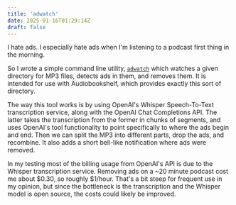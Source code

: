 ```yaml
---
title: 'adwatch'
date: 2025-01-16T01:29:14Z
draft: false
---
```


I hate ads. I especially hate ads when I'm listening to a podcast first thing in the morning.

So I wrote a simple command line utility, [`adwatch`](https://github.com/samanthavbarron/ad-begone/tree/main) which watches a given directory for MP3 files, detects ads in them, and removes them. It is intended for use with Audiobookshelf, which provides exactly this sort of directory.

The way this tool works is by using OpenAI's Whisper Speech-To-Text transcription service, along with the OpenAI Chat Completions API. The latter takes the transcription from the former in chunks of segments, and uses OpenAI's tool functionality to point specifically to where the ads begin and end. Then we can split the MP3 into different parts, drop the ads, and recombine. It also adds a short bell-like notification where ads were removed.

In my testing most of the billing usage from OpenAI's API is due to the Whisper transcription service. Removing ads on a ~20 minute podcast cost me about $0.30, so roughly $1/hour. That's a bit steep for frequent use in my opinion, but since the bottleneck is the transcription and the Whisper model is open source, the costs could likely be improved.
